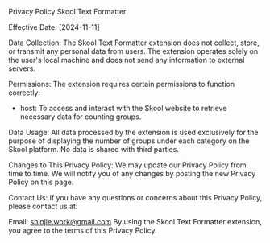 Privacy Policy
Skool Text Formatter

Effective Date: [2024-11-11]

Data Collection: The Skool Text Formatter extension does not collect, store, or transmit any personal data from users. The extension operates solely on the user's local machine and does not send any information to external servers.

Permissions: The extension requires certain permissions to function correctly:

- host: To access and interact with the Skool website to retrieve necessary data for counting groups.

Data Usage: All data processed by the extension is used exclusively for the purpose of displaying the number of groups under each category on the Skool platform. No data is shared with third parties.

Changes to This Privacy Policy: We may update our Privacy Policy from time to time. We will notify you of any changes by posting the new Privacy Policy on this page.

Contact Us: If you have any questions or concerns about this Privacy Policy, please contact us at:

Email: shinjie.work@gmail.com
By using the Skool Text Formatter extension, you agree to the terms of this Privacy Policy.
